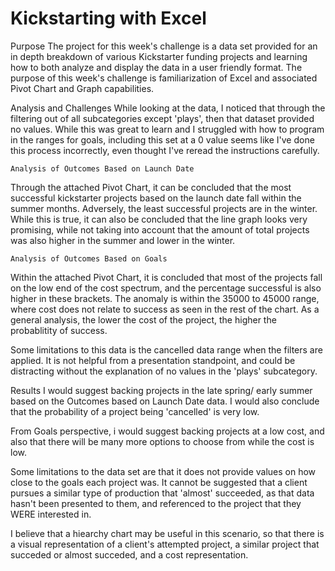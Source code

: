 # Kickstarting with Excel

Purpose
The project for this week's challenge is a data set provided for an in depth breakdown of various Kickstarter 
funding projects and learning how to both analyze and display the data in a user friendly format.
The purpose of this week's challenge is familiarization of Excel and associated Pivot Chart and Graph capabilities.


Analysis and Challenges
While looking at the data, I noticed that through the filtering out of all subcategories except 'plays',
then that dataset provided no values. While this was great to learn and I struggled with how to program in the ranges
for goals, including this set at a 0 value seems like I've done this process incorrectly, even thought I've reread the 
instructions carefully.

	Analysis of Outcomes Based on Launch Date
Through the attached Pivot Chart, it can be concluded that the most successful kickstarter projects based on the launch date 
fall within the summer months. Adversely, the least successful projects are in the winter. While this is true, it can also 
be concluded that the line graph looks very promising, while not taking into account that the amount of total projects was also 
higher in the summer and lower in the winter.

	Analysis of Outcomes Based on Goals
Within the attached Pivot Chart, it is concluded that most of the projects fall on the low end of the cost spectrum,
and the percentage successful is also higher in these brackets. The anomaly is within the 35000 to 45000 range, where 
cost does not relate to success as seen in the rest of the chart. As a general analysis, the lower the cost of the project, 
the higher the probablitity of success.

Some limitations to this data is the cancelled data range when the filters are applied. It is not helpful from a presentation 
standpoint, and could be distracting without the explanation of no values in the 'plays' subcategory.


Results
I would suggest backing projects in the late spring/ early summer based on the Outcomes based on Launch Date data. I would also conclude 
that the probability of a project being 'cancelled' is very low.

From  Goals perspective, i would suggest backing projects at a low cost, and also that there will be many more options to choose from 
while the cost is low.

Some limitations to the data set are that it does not provide values on how close to the goals each project was. It cannot be suggested
that a client pursues a similar type of production that 'almost' succeeded, as that data hasn't been presented to them, and referenced to the 
project that they WERE interested in.

I believe that a hiearchy chart may be useful in this scenario, so that there is a visual representation of a client's attempted 
project, a similar project that succeded or almost succeded, and a cost representation.
